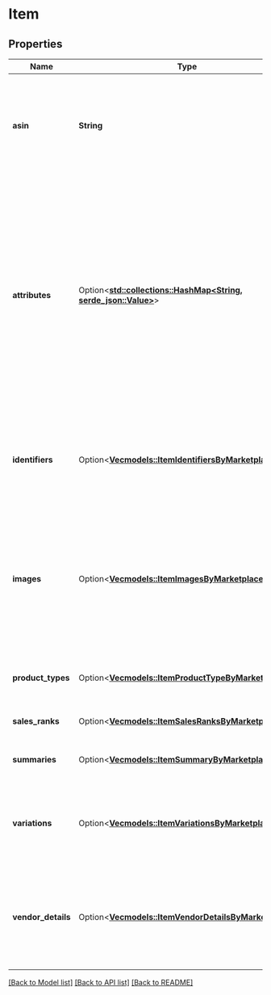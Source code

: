 # Item

## Properties

Name | Type | Description | Notes
------------ | ------------- | ------------- | -------------
**asin** | **String** | Amazon Standard Identification Number (ASIN) is the unique identifier for an item in the Amazon catalog. | 
**attributes** | Option<[**std::collections::HashMap<String, serde_json::Value>**](serde_json::Value.md)> | A JSON object that contains structured item attribute data keyed by attribute name. Catalog item attributes are available only to brand owners and conform to the related product type definitions available in the Selling Partner API for Product Type Definitions. | [optional]
**identifiers** | Option<[**Vec<models::ItemIdentifiersByMarketplace>**](ItemIdentifiersByMarketplace.md)> | Identifiers associated with the item in the Amazon catalog, such as UPC and EAN identifiers. | [optional]
**images** | Option<[**Vec<models::ItemImagesByMarketplace>**](ItemImagesByMarketplace.md)> | Images for an item in the Amazon catalog. All image variants are provided to brand owners. Otherwise, a thumbnail of the \"MAIN\" image variant is provided. | [optional]
**product_types** | Option<[**Vec<models::ItemProductTypeByMarketplace>**](ItemProductTypeByMarketplace.md)> | Product types associated with the Amazon catalog item. | [optional]
**sales_ranks** | Option<[**Vec<models::ItemSalesRanksByMarketplace>**](ItemSalesRanksByMarketplace.md)> | Sales ranks of an Amazon catalog item. | [optional]
**summaries** | Option<[**Vec<models::ItemSummaryByMarketplace>**](ItemSummaryByMarketplace.md)> | Summary details of an Amazon catalog item. | [optional]
**variations** | Option<[**Vec<models::ItemVariationsByMarketplace>**](ItemVariationsByMarketplace.md)> | Variation details by marketplace for an Amazon catalog item (variation relationships). | [optional]
**vendor_details** | Option<[**Vec<models::ItemVendorDetailsByMarketplace>**](ItemVendorDetailsByMarketplace.md)> | Vendor details associated with an Amazon catalog item. Vendor details are available to vendors only. | [optional]

[[Back to Model list]](../README.md#documentation-for-models) [[Back to API list]](../README.md#documentation-for-api-endpoints) [[Back to README]](../README.md)


